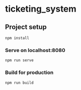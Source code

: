 # ticketing_system

## Project setup
```
npm install
```

### Serve on localhost:8080
```
npm run serve
```

### Build for production
```
npm run build
```
